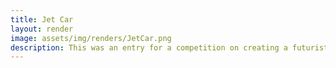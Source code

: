 ```yaml
---
title: Jet Car
layout: render
image: assets/img/renders/JetCar.png
description: This was an entry for a competition on creating a futuristic car. I won second place.
---
```

